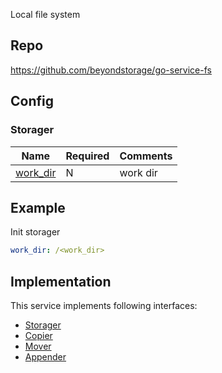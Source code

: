 Local file system

## Repo

<https://github.com/beyondstorage/go-service-fs>

## Config

### Storager

| Name | Required | Comments |
| ---- | -------- | -------- |
| [work_dir](go-storage/pairs/work_dir.md) | N | work dir |

## Example

Init storager

```yaml
work_dir: /<work_dir>
```

## Implementation

This service implements following interfaces:

- [Storager](../operations/storager/index.md)
- [Copier](../operations/copy.md)
- [Mover](../operations/move.md)
- [Appender](../operations/appender/index.md)
